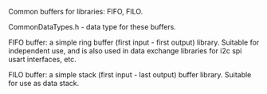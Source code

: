 Common buffers for libraries: FIFO, FILO.

CommonDataTypes.h - data type for these buffers.

FIFO buffer: a simple ring buffer (first input - first output) library. 
Suitable for independent use, and is also used in data exchange 
libraries for i2c spi usart interfaces, etc.

FILO buffer: a simple stack (first input - last output) buffer library.
Suitable for use as data stack. 
